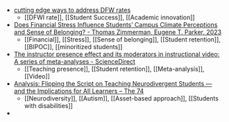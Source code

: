 - [cutting edge ways to address DFW rates](https://youtube.com/live/kUTw7o9Pg_E?feature=shared)
	- [[DFWI rate]], [[Student Success]], [[Academic innovation]]
- [Does Financial Stress Influence Students’ Campus Climate Perceptions and Sense of Belonging? - Thomas Zimmerman, Eugene T. Parker, 2023](https://journals.sagepub.com/doi/abs/10.1177/15210251231210855)
	- [[Financial]], [[Stress]], [[Sense of belonging]], [[Student retention]], [[BIPOC]], [[minoritized students]]
- [The instructor presence effect and its moderators in instructional video: A series of meta-analyses - ScienceDirect](https://www.sciencedirect.com/science/article/pii/S1747938X2300057X?dgcid=raven_sd_aip_email)
	- [[Teaching presence]], [[Student retention]], [[Meta-analysis]], [[Video]]
- [Analysis: Flipping the Script on Teaching Neurodivergent Students — and the Implications for All Learners – The 74](https://www.the74million.org/article/analysis-flipping-the-script-on-teaching-neurodivergent-students-and-the-implications-for-all-learners/)
	- [[Neurodiversity]], [[Autism]], [[Asset-based approach]], [[Students with disabilities]]
-